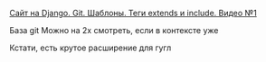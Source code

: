 [Сайт на Django. Git. Шаблоны. Теги extends и include. Видео №1](https://www.youtube.com/watch?v=AS0RJBWekMQ&t=1759s)


База git
Можно на 2x смотреть, если в контексте уже

Кстати, есть крутое расширение для гугл